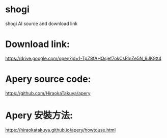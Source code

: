 # shogi
shogi AI source and download link

# Download link:
https://drive.google.com/open?id=1-TpZ8fAHQsjef7okCsRlnZe5N_9JK9X4

# Apery source code:
https://github.com/HiraokaTakuya/apery

# Apery 安裝方法:
https://hiraokatakuya.github.io/apery/howtouse.html
